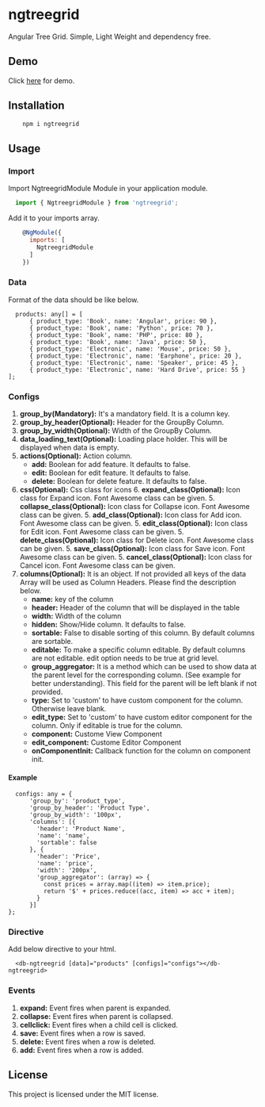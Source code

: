 # ngtreegrid
Angular Tree Grid. Simple, Light Weight and dependency free.

## Demo

Click <a href="https://ng-tree-grid.stackblitz.io/" target="_blank">here</a> for demo.

## Installation

```bash
    npm i ngtreegrid
```

## Usage

### Import
Import NgtreegridModule Module in your application module.

```javascript
  import { NgtreegridModule } from 'ngtreegrid';
```

Add it to your imports array.

```javascript
    @NgModule({
      imports: [
        NgtreegridModule
      ]
    })
```

### Data
Format of the data should be like below.

```
  products: any[] = [
      { product_type: 'Book', name: 'Angular', price: 90 },
      { product_type: 'Book', name: 'Python', price: 70 },
      { product_type: 'Book', name: 'PHP', price: 80 },
      { product_type: 'Book', name: 'Java', price: 50 },
      { product_type: 'Electronic', name: 'Mouse', price: 50 },
      { product_type: 'Electronic', name: 'Earphone', price: 20 },
      { product_type: 'Electronic', name: 'Speaker', price: 45 },
      { product_type: 'Electronic', name: 'Hard Drive', price: 55 }
];
```

### Configs

1. **group_by(Mandatory):** It's a mandatory field. It is a column key.
2. **group_by_header(Optional):** Header for the GroupBy Column.
3. **group_by_width(Optional):** Width of the GroupBy Column.
5. **data_loading_text(Optional):** Loading place holder. This will be displayed when data is empty.
4. **actions(Optional):** Action column.
     * **add:** Boolean for add feature. It defaults to false.
     * **edit:** Boolean for edit feature. It defaults to false.
     * **delete:** Boolean for delete feature. It defaults to false.
5. **css(Optional):** Css class for icons
    6. **expand_class(Optional):** Icon class for Expand icon. Font Awesome class can be given.
    5. **collapse_class(Optional):** Icon class for Collapse icon. Font Awesome class can be given.
    5. **add_class(Optional):** Icon class for Add icon. Font Awesome class can be given.
    5. **edit_class(Optional):** Icon class for Edit icon. Font Awesome class can be given.
    5. **delete_class(Optional):** Icon class for Delete icon. Font Awesome class can be given.
    5. **save_class(Optional):** Icon class for Save icon. Font Awesome class can be given.
    5. **cancel_class(Optional):** Icon class for Cancel icon. Font Awesome class can be given.
6. **columns(Optional):** It is an object. If not provided all keys of the data Array will be used as Column Headers. Please find the description below.
    * **name:** key of the column
    * **header:** Header of the column that will be displayed in the table
    * **width:** Width of the column
    * **hidden:** Show/Hide column. It defaults to false.
    * **sortable:** False to disable sorting of this column. By default columns are sortable.
    * **editable:** To make a specific column editable. By default columns are not editable. edit option needs to be true at grid level.
    * **group_aggregator:** It is a method which can be used to show data at the parent level for the corresponding column. (See example for better understanding). This field for the parent will be left blank if not provided.
    * **type:** Set to 'custom' to have custom component for the column. Otherwise leave blank.
    * **edit_type:** Set to 'custom' to have custom editor component for the column. Only if editable is true for the column.
    * **component:** Custome View Component
    * **edit_component:** Custome Editor Component
    * **onComponentInit:** Callback function for the column on component init.

#### Example
```
  configs: any = {      
      'group_by': 'product_type',
      'group_by_header': 'Product Type',
      'group_by_width': '100px',
      'columns': [{
        'header': 'Product Name',
        'name': 'name',
        'sortable': false
      }, {
        'header': 'Price',
        'name': 'price',
        'width': '200px',
        'group_aggregator': (array) => {
          const prices = array.map((item) => item.price);
          return '$' + prices.reduce((acc, item) => acc + item);
        }
      }]
};
```

### Directive
Add below directive to your html.
```
  <db-ngtreegrid [data]="products" [configs]="configs"></db-ngtreegrid>
```
### Events

1. **expand:** Event fires when parent is expanded.
2. **collapse:** Event fires when parent is collapsed.
3. **cellclick:** Event fires when a child cell is clicked.
4. **save:** Event fires when a row is saved.
5. **delete:** Event fires when a row is deleted.
6. **add:** Event fires when a row is added.

## License
This project is licensed under the MIT license.
